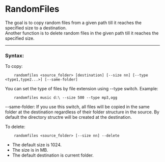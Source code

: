 # RandomFiles

The goal is to copy random files from a given path till it reaches the specified size to a destination.  
Another function is to delete random files in the given path till it reaches the specified size.  


---  


### Syntax:

To copy:
```
    randomfiles <source_folder> [destination] [--size nn] [--type <type1,type2...>] [--same-folder]
```  
You can set the type of files by file extension using --type switch.
Example:
```
    randomfiles music d:\ --size 500 --type mp3,ogg
```

--same-folder:
    If you use this switch, all files will be copied in the same folder at the destination regardless of their folder structure in the source.
    By default the directory structre will be created at the destination.


To delete:
```
    randomfiles <source_folder> [--size nn] --delete
```

* The default size is 1024.
* The size is in MB.
* The default destination is current folder.
